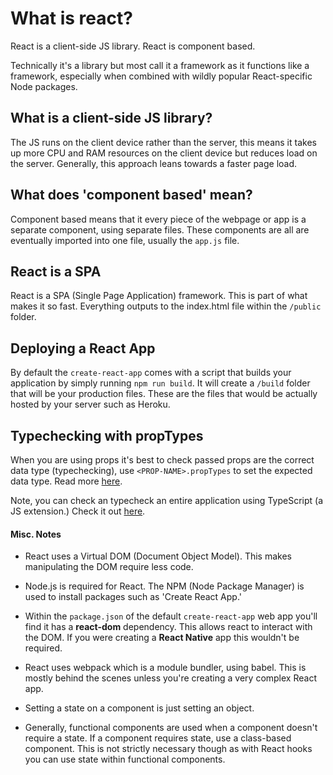 # What is react?

React is a client-side JS library. React is component based.

Technically it's a library but most call it a framework as it functions like a framework, especially when combined with wildly popular React-specific Node packages.

## What is a client-side JS library?

The JS runs on the client device rather than the server, this means it takes up more CPU and RAM resources on the client device but reduces load on the server.
Generally, this approach leans towards a faster page load.

## What does 'component based' mean?

Component based means that it every piece of the webpage or app is a separate component, using separate files. These components are all are eventually imported into one file, usually the `app.js` file.

## React is a SPA

React is a SPA (Single Page Application) framework. This is part of what makes it so fast. Everything outputs to the index.html file within the `/public` folder.

## Deploying a React App

By default the `create-react-app` comes with a script that builds your application by simply running `npm run build`. It will create a `/build` folder that will be your production files. These are the files that would be actually hosted by your server such as Heroku.

## Typechecking with propTypes

When you are using props it's best to check passed props are the correct data type (typechecking), use `<PROP-NAME>.propTypes` to set the expected data type. Read more [here](https://reactjs.org/docs/typechecking-with-proptypes.html 'ReactJS Typechecking Docs').

Note, you can check an typecheck an entire application using TypeScript (a JS extension.) Check it out [here](https://www.typescriptlang.org/ 'TypeScript Website').

#### Misc. Notes

- React uses a Virtual DOM (Document Object Model). This makes manipulating the DOM require less code.

- Node.js is required for React. The NPM (Node Package Manager) is used to install packages such as 'Create React App.'

- Within the `package.json` of the default `create-react-app` web app you'll find it has a **react-dom** dependency. This allows react to interact with the DOM. If you were creating a **React Native** app this wouldn't be required.

- React uses webpack which is a module bundler, using babel. This is mostly behind the scenes unless you're creating a very complex React app.

- Setting a state on a component is just setting an object.

- Generally, functional components are used when a component doesn't require a state. If a component requires state, use a class-based component. This is not strictly necessary though as with React hooks you can use state within functional components.
